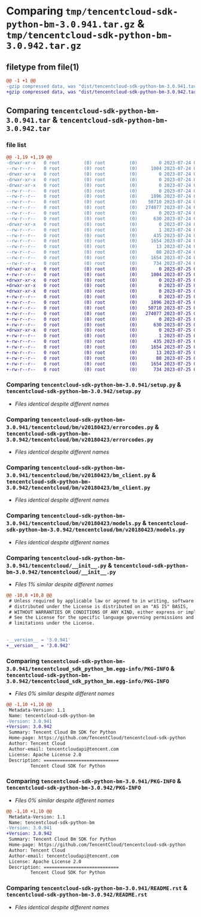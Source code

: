 # Comparing `tmp/tencentcloud-sdk-python-bm-3.0.941.tar.gz` & `tmp/tencentcloud-sdk-python-bm-3.0.942.tar.gz`

## filetype from file(1)

```diff
@@ -1 +1 @@
-gzip compressed data, was "dist/tencentcloud-sdk-python-bm-3.0.941.tar", last modified: Mon Jul 24 00:19:59 2023, max compression
+gzip compressed data, was "dist/tencentcloud-sdk-python-bm-3.0.942.tar", last modified: Tue Jul 25 04:11:52 2023, max compression
```

## Comparing `tencentcloud-sdk-python-bm-3.0.941.tar` & `tencentcloud-sdk-python-bm-3.0.942.tar`

### file list

```diff
@@ -1,19 +1,19 @@
-drwxr-xr-x   0 root         (0) root         (0)        0 2023-07-24 00:19:59.000000 tencentcloud-sdk-python-bm-3.0.941/
--rw-r--r--   0 root         (0) root         (0)     1004 2023-07-24 00:19:59.000000 tencentcloud-sdk-python-bm-3.0.941/setup.py
-drwxr-xr-x   0 root         (0) root         (0)        0 2023-07-24 00:19:59.000000 tencentcloud-sdk-python-bm-3.0.941/tencentcloud/
-drwxr-xr-x   0 root         (0) root         (0)        0 2023-07-24 00:19:59.000000 tencentcloud-sdk-python-bm-3.0.941/tencentcloud/bm/
-drwxr-xr-x   0 root         (0) root         (0)        0 2023-07-24 00:19:59.000000 tencentcloud-sdk-python-bm-3.0.941/tencentcloud/bm/v20180423/
--rw-r--r--   0 root         (0) root         (0)        0 2023-07-24 00:19:59.000000 tencentcloud-sdk-python-bm-3.0.941/tencentcloud/bm/v20180423/__init__.py
--rw-r--r--   0 root         (0) root         (0)     1896 2023-07-24 00:19:59.000000 tencentcloud-sdk-python-bm-3.0.941/tencentcloud/bm/v20180423/errorcodes.py
--rw-r--r--   0 root         (0) root         (0)    50710 2023-07-24 00:19:59.000000 tencentcloud-sdk-python-bm-3.0.941/tencentcloud/bm/v20180423/bm_client.py
--rw-r--r--   0 root         (0) root         (0)   274077 2023-07-24 00:19:59.000000 tencentcloud-sdk-python-bm-3.0.941/tencentcloud/bm/v20180423/models.py
--rw-r--r--   0 root         (0) root         (0)        0 2023-07-24 00:19:59.000000 tencentcloud-sdk-python-bm-3.0.941/tencentcloud/bm/__init__.py
--rw-r--r--   0 root         (0) root         (0)      630 2023-07-24 00:19:59.000000 tencentcloud-sdk-python-bm-3.0.941/tencentcloud/__init__.py
-drwxr-xr-x   0 root         (0) root         (0)        0 2023-07-24 00:19:59.000000 tencentcloud-sdk-python-bm-3.0.941/tencentcloud_sdk_python_bm.egg-info/
--rw-r--r--   0 root         (0) root         (0)        1 2023-07-24 00:19:59.000000 tencentcloud-sdk-python-bm-3.0.941/tencentcloud_sdk_python_bm.egg-info/dependency_links.txt
--rw-r--r--   0 root         (0) root         (0)      435 2023-07-24 00:19:59.000000 tencentcloud-sdk-python-bm-3.0.941/tencentcloud_sdk_python_bm.egg-info/SOURCES.txt
--rw-r--r--   0 root         (0) root         (0)     1654 2023-07-24 00:19:59.000000 tencentcloud-sdk-python-bm-3.0.941/tencentcloud_sdk_python_bm.egg-info/PKG-INFO
--rw-r--r--   0 root         (0) root         (0)       13 2023-07-24 00:19:59.000000 tencentcloud-sdk-python-bm-3.0.941/tencentcloud_sdk_python_bm.egg-info/top_level.txt
--rw-r--r--   0 root         (0) root         (0)       88 2023-07-24 00:19:59.000000 tencentcloud-sdk-python-bm-3.0.941/setup.cfg
--rw-r--r--   0 root         (0) root         (0)     1654 2023-07-24 00:19:59.000000 tencentcloud-sdk-python-bm-3.0.941/PKG-INFO
--rw-r--r--   0 root         (0) root         (0)      734 2023-07-24 00:19:59.000000 tencentcloud-sdk-python-bm-3.0.941/README.rst
+drwxr-xr-x   0 root         (0) root         (0)        0 2023-07-25 04:11:52.000000 tencentcloud-sdk-python-bm-3.0.942/
+-rw-r--r--   0 root         (0) root         (0)     1004 2023-07-25 04:11:52.000000 tencentcloud-sdk-python-bm-3.0.942/setup.py
+drwxr-xr-x   0 root         (0) root         (0)        0 2023-07-25 04:11:52.000000 tencentcloud-sdk-python-bm-3.0.942/tencentcloud/
+drwxr-xr-x   0 root         (0) root         (0)        0 2023-07-25 04:11:52.000000 tencentcloud-sdk-python-bm-3.0.942/tencentcloud/bm/
+drwxr-xr-x   0 root         (0) root         (0)        0 2023-07-25 04:11:52.000000 tencentcloud-sdk-python-bm-3.0.942/tencentcloud/bm/v20180423/
+-rw-r--r--   0 root         (0) root         (0)        0 2023-07-25 04:11:52.000000 tencentcloud-sdk-python-bm-3.0.942/tencentcloud/bm/v20180423/__init__.py
+-rw-r--r--   0 root         (0) root         (0)     1896 2023-07-25 04:11:52.000000 tencentcloud-sdk-python-bm-3.0.942/tencentcloud/bm/v20180423/errorcodes.py
+-rw-r--r--   0 root         (0) root         (0)    50710 2023-07-25 04:11:52.000000 tencentcloud-sdk-python-bm-3.0.942/tencentcloud/bm/v20180423/bm_client.py
+-rw-r--r--   0 root         (0) root         (0)   274077 2023-07-25 04:11:52.000000 tencentcloud-sdk-python-bm-3.0.942/tencentcloud/bm/v20180423/models.py
+-rw-r--r--   0 root         (0) root         (0)        0 2023-07-25 04:11:52.000000 tencentcloud-sdk-python-bm-3.0.942/tencentcloud/bm/__init__.py
+-rw-r--r--   0 root         (0) root         (0)      630 2023-07-25 04:11:52.000000 tencentcloud-sdk-python-bm-3.0.942/tencentcloud/__init__.py
+drwxr-xr-x   0 root         (0) root         (0)        0 2023-07-25 04:11:52.000000 tencentcloud-sdk-python-bm-3.0.942/tencentcloud_sdk_python_bm.egg-info/
+-rw-r--r--   0 root         (0) root         (0)        1 2023-07-25 04:11:52.000000 tencentcloud-sdk-python-bm-3.0.942/tencentcloud_sdk_python_bm.egg-info/dependency_links.txt
+-rw-r--r--   0 root         (0) root         (0)      435 2023-07-25 04:11:52.000000 tencentcloud-sdk-python-bm-3.0.942/tencentcloud_sdk_python_bm.egg-info/SOURCES.txt
+-rw-r--r--   0 root         (0) root         (0)     1654 2023-07-25 04:11:52.000000 tencentcloud-sdk-python-bm-3.0.942/tencentcloud_sdk_python_bm.egg-info/PKG-INFO
+-rw-r--r--   0 root         (0) root         (0)       13 2023-07-25 04:11:52.000000 tencentcloud-sdk-python-bm-3.0.942/tencentcloud_sdk_python_bm.egg-info/top_level.txt
+-rw-r--r--   0 root         (0) root         (0)       88 2023-07-25 04:11:52.000000 tencentcloud-sdk-python-bm-3.0.942/setup.cfg
+-rw-r--r--   0 root         (0) root         (0)     1654 2023-07-25 04:11:52.000000 tencentcloud-sdk-python-bm-3.0.942/PKG-INFO
+-rw-r--r--   0 root         (0) root         (0)      734 2023-07-25 04:11:52.000000 tencentcloud-sdk-python-bm-3.0.942/README.rst
```

### Comparing `tencentcloud-sdk-python-bm-3.0.941/setup.py` & `tencentcloud-sdk-python-bm-3.0.942/setup.py`

 * *Files identical despite different names*

### Comparing `tencentcloud-sdk-python-bm-3.0.941/tencentcloud/bm/v20180423/errorcodes.py` & `tencentcloud-sdk-python-bm-3.0.942/tencentcloud/bm/v20180423/errorcodes.py`

 * *Files identical despite different names*

### Comparing `tencentcloud-sdk-python-bm-3.0.941/tencentcloud/bm/v20180423/bm_client.py` & `tencentcloud-sdk-python-bm-3.0.942/tencentcloud/bm/v20180423/bm_client.py`

 * *Files identical despite different names*

### Comparing `tencentcloud-sdk-python-bm-3.0.941/tencentcloud/bm/v20180423/models.py` & `tencentcloud-sdk-python-bm-3.0.942/tencentcloud/bm/v20180423/models.py`

 * *Files identical despite different names*

### Comparing `tencentcloud-sdk-python-bm-3.0.941/tencentcloud/__init__.py` & `tencentcloud-sdk-python-bm-3.0.942/tencentcloud/__init__.py`

 * *Files 1% similar despite different names*

```diff
@@ -10,8 +10,8 @@
 # Unless required by applicable law or agreed to in writing, software
 # distributed under the License is distributed on an "AS IS" BASIS,
 # WITHOUT WARRANTIES OR CONDITIONS OF ANY KIND, either express or implied.
 # See the License for the specific language governing permissions and
 # limitations under the License.
 
 
-__version__ = '3.0.941'
+__version__ = '3.0.942'
```

### Comparing `tencentcloud-sdk-python-bm-3.0.941/tencentcloud_sdk_python_bm.egg-info/PKG-INFO` & `tencentcloud-sdk-python-bm-3.0.942/tencentcloud_sdk_python_bm.egg-info/PKG-INFO`

 * *Files 0% similar despite different names*

```diff
@@ -1,10 +1,10 @@
 Metadata-Version: 1.1
 Name: tencentcloud-sdk-python-bm
-Version: 3.0.941
+Version: 3.0.942
 Summary: Tencent Cloud Bm SDK for Python
 Home-page: https://github.com/TencentCloud/tencentcloud-sdk-python
 Author: Tencent Cloud
 Author-email: tencentcloudapi@tencent.com
 License: Apache License 2.0
 Description: ============================
         Tencent Cloud SDK for Python
```

### Comparing `tencentcloud-sdk-python-bm-3.0.941/PKG-INFO` & `tencentcloud-sdk-python-bm-3.0.942/PKG-INFO`

 * *Files 0% similar despite different names*

```diff
@@ -1,10 +1,10 @@
 Metadata-Version: 1.1
 Name: tencentcloud-sdk-python-bm
-Version: 3.0.941
+Version: 3.0.942
 Summary: Tencent Cloud Bm SDK for Python
 Home-page: https://github.com/TencentCloud/tencentcloud-sdk-python
 Author: Tencent Cloud
 Author-email: tencentcloudapi@tencent.com
 License: Apache License 2.0
 Description: ============================
         Tencent Cloud SDK for Python
```

### Comparing `tencentcloud-sdk-python-bm-3.0.941/README.rst` & `tencentcloud-sdk-python-bm-3.0.942/README.rst`

 * *Files identical despite different names*


